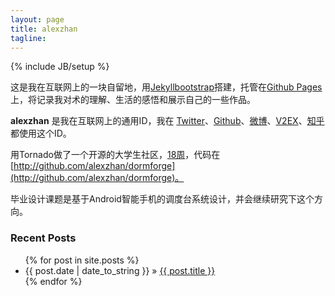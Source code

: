 ```yaml
---
layout: page
title: alexzhan
tagline: 
---
```

{% include JB/setup %}

这是我在互联网上的一块自留地，用[Jekyllbootstrap](http://jekyllbootstrap.com/)搭建，托管在[Github Pages](http://pages.github.com/)上，将记录我对术的理解、生活的感悟和展示自己的一些作品。

**alexzhan** 是我在互联网上的通用ID，我在 [Twitter](http://twitter.com/alexzhan)、[Github](http://github.com/alexzhan)、[微博](http://weibo.com/alexzhan)、[V2EX](http://www.v2ex.com/member/alexzhan)、[知乎](http://zhihu.com/people/alexzhan) 都使用这个ID。

用Tornado做了一个开源的大学生社区，[18周](http://18zhou.openpk.org)，代码在[http://github.com/alexzhan/dormforge](http://github.com/alexzhan/dormforge)。

毕业设计课题是基于Android智能手机的调度台系统设计，并会继续研究下这个方向。
### Recent Posts

<ul class="posts">
  {% for post in site.posts %}
    <li><span>{{ post.date | date_to_string }}</span> &raquo; <a href="{{ BASE_PATH }}{{ post.url }}">{{ post.title }}</a></li>
  {% endfor %}
</ul>
